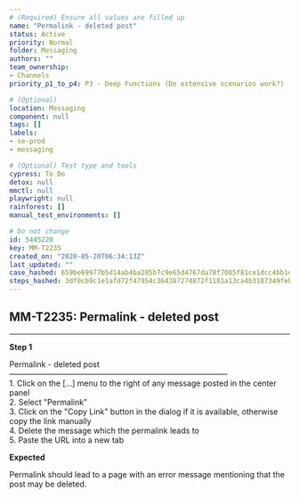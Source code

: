 ```yaml
---
# (Required) Ensure all values are filled up
name: "Permalink - deleted post"
status: Active
priority: Normal
folder: Messaging
authors: ""
team_ownership: 
- Channels
priority_p1_to_p4: P3 - Deep Functions (Do extensive scenarios work?)

# (Optional)
location: Messaging
component: null
tags: []
labels: 
- se-prod
- messaging

# (Optional) Test type and tools
cypress: To Do
detox: null
mmctl: null
playwright: null
rainforest: []
manual_test_environments: []

# Do not change
id: 5445220
key: MM-T2235
created_on: "2020-05-20T06:34:13Z"
last_updated: ""
case_hashed: 659be69977b5d14ab4ba205b7c9e65d4767da78f7085f81ce1dcc4bb1e17fb5a2fbe823e012c0257f3d1ed0102a92d79
steps_hashed: 3df0cb9c1e1afd72f47954c364387274872f1181a13ca4b3107349feb5a682f39925d4c560263fe5e4aa215a9e207a05
---
```


<!-- (Auto-generated) Based on frontmatter's "key" and "name" -->

## MM-T2235: Permalink - deleted post

---

**Step 1**

Permalink - deleted post\
————————————————————————————\
1\. Click on the \[...] menu to the right of any message posted in the center panel\
2\. Select "Permalink"\
3\. Click on the "Copy Link" button in the dialog if it is available, otherwise copy the link manually\
4\. Delete the message which the permalink leads to\
5\. Paste the URL into a new tab

**Expected**

Permalink should lead to a page with an error message mentioning that the post may be deleted.
